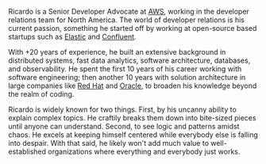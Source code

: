 Ricardo is a Senior Developer Advocate at [AWS](https://aws.amazon.com), working in the developer relations team for North America. The world of developer relations is his current passion, something he started off by working at open-source based startups such as [Elastic](https://www.elastic.co) and [Confluent](https://www.confluent.io).

With +20 years of experience, he built an extensive background in distributed systems, fast data analytics, software architecture, databases, and observability. He spent the first 10 years of his career working with software engineering; then another 10 years with solution architecture in large companies like [Red Hat](https://www.redhat.com) and [Oracle](https://www.oracle.com), to broaden his knowledge beyond the realm of coding.

Ricardo is widely known for two things. First, by his uncanny ability to explain complex topics. He craftily breaks them down into bite-sized pieces until anyone can understand. Second, to see logic and patterns amidst chaos. He excels at keeping himself centered while everybody else is falling into despair. With that said, he likely won't add much value to well-established organizations where everything and everybody just works.
